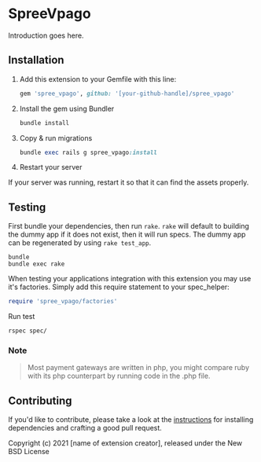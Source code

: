 # SpreeVpago

Introduction goes here.

## Installation

1. Add this extension to your Gemfile with this line:

    ```ruby
    gem 'spree_vpago', github: '[your-github-handle]/spree_vpago'
    ```

2. Install the gem using Bundler

    ```ruby
    bundle install
    ```

3. Copy & run migrations

    ```ruby
    bundle exec rails g spree_vpago:install
    ```

4. Restart your server

  If your server was running, restart it so that it can find the assets properly.

## Testing

First bundle your dependencies, then run `rake`. `rake` will default to building the dummy app if it does not exist, then it will run specs. The dummy app can be regenerated by using `rake test_app`.

```shell
bundle
bundle exec rake
```

When testing your applications integration with this extension you may use it's factories.
Simply add this require statement to your spec_helper:

```ruby
require 'spree_vpago/factories'
```

Run test
```
rspec spec/
```

### Note
> Most payment gateways are written in php, you might compare ruby with its php counterpart by running code in the .php file.

## Contributing

If you'd like to contribute, please take a look at the
[instructions](CONTRIBUTING.md) for installing dependencies and crafting a good
pull request.

Copyright (c) 2021 [name of extension creator], released under the New BSD License

